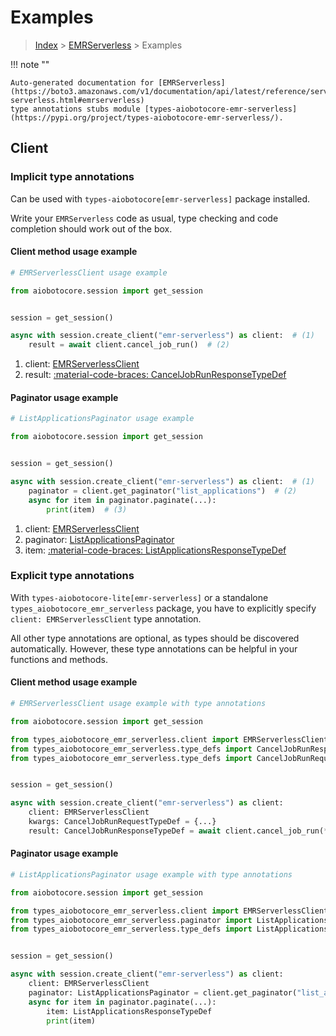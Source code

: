 # Examples

> [Index](../README.md) > [EMRServerless](./README.md) > Examples

!!! note ""

    Auto-generated documentation for [EMRServerless](https://boto3.amazonaws.com/v1/documentation/api/latest/reference/services/emr-serverless.html#emrserverless)
    type annotations stubs module [types-aiobotocore-emr-serverless](https://pypi.org/project/types-aiobotocore-emr-serverless/).

## Client

### Implicit type annotations

Can be used with `types-aiobotocore[emr-serverless]` package installed.

Write your `EMRServerless` code as usual,
type checking and code completion should work out of the box.



#### Client method usage example

```python
# EMRServerlessClient usage example

from aiobotocore.session import get_session


session = get_session()

async with session.create_client("emr-serverless") as client:  # (1)
    result = await client.cancel_job_run()  # (2)
```

1. client: [EMRServerlessClient](./client.md)
2. result: [:material-code-braces: CancelJobRunResponseTypeDef](./type_defs.md#canceljobrunresponsetypedef)



#### Paginator usage example

```python
# ListApplicationsPaginator usage example

from aiobotocore.session import get_session


session = get_session()

async with session.create_client("emr-serverless") as client:  # (1)
    paginator = client.get_paginator("list_applications")  # (2)
    async for item in paginator.paginate(...):
        print(item)  # (3)
```

1. client: [EMRServerlessClient](./client.md)
2. paginator: [ListApplicationsPaginator](./paginators.md#listapplicationspaginator)
3. item: [:material-code-braces: ListApplicationsResponseTypeDef](./type_defs.md#listapplicationsresponsetypedef)




### Explicit type annotations

With `types-aiobotocore-lite[emr-serverless]`
or a standalone `types_aiobotocore_emr_serverless` package, you have to explicitly specify
`client: EMRServerlessClient` type annotation.

All other type annotations are optional, as types should be discovered automatically.
However, these type annotations can be helpful in your functions and methods.


#### Client method usage example

```python
# EMRServerlessClient usage example with type annotations

from aiobotocore.session import get_session

from types_aiobotocore_emr_serverless.client import EMRServerlessClient
from types_aiobotocore_emr_serverless.type_defs import CancelJobRunResponseTypeDef
from types_aiobotocore_emr_serverless.type_defs import CancelJobRunRequestTypeDef


session = get_session()

async with session.create_client("emr-serverless") as client:
    client: EMRServerlessClient
    kwargs: CancelJobRunRequestTypeDef = {...}
    result: CancelJobRunResponseTypeDef = await client.cancel_job_run(**kwargs)
```



#### Paginator usage example

```python
# ListApplicationsPaginator usage example with type annotations

from aiobotocore.session import get_session

from types_aiobotocore_emr_serverless.client import EMRServerlessClient
from types_aiobotocore_emr_serverless.paginator import ListApplicationsPaginator
from types_aiobotocore_emr_serverless.type_defs import ListApplicationsResponseTypeDef


session = get_session()

async with session.create_client("emr-serverless") as client:
    client: EMRServerlessClient
    paginator: ListApplicationsPaginator = client.get_paginator("list_applications")
    async for item in paginator.paginate(...):
        item: ListApplicationsResponseTypeDef
        print(item)
```


